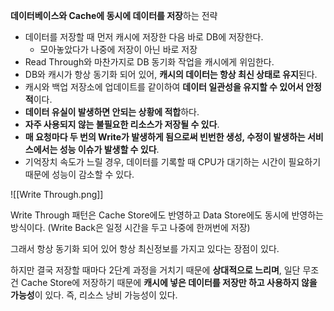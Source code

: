 **데이터베이스와 Cache에 동시에 데이터를 저장**하는 전략
- 데이터를 저장할 때 먼저 캐시에 저장한 다음 바로 DB에 저장한다.
	- 모아놓았다가 나중에 저장이 아닌 바로 저장
- Read Through와 마찬가지로 DB 동기화 작업을 캐시에게 위임한다.
- DB와 캐시가 항상 동기화 되어 있어, **캐시의 데이터는 항상 최신 상태로 유지**된다.
- 캐시와 백업 저장소에 업데이트를 같이하여 **데이터 일관성을 유지할 수 있어서 안정적**이다.
- **데이터 유실이 발생하면 안되는 상황에 적합**하다.
- **자주 사용되지 않는 불필요한 리소스가 저장될 수 있다**.
- **매 요청마다 두 번의 Write가 발생하게 됨으로써 빈번한 생성, 수정이 발생하는 서비스에서는 성능 이슈가 발생할 수 있다**.
- 기억장치 속도가 느릴 경우, 데이터를 기록할 때 CPU가 대기하는 시간이 필요하기 때문에 성능이 감소할 수 있다.

![[Write Through.png]]

Write Through 패턴은 Cache Store에도 반영하고 Data Store에도 동시에 반영하는 방식이다. (Write Back은 일정 시간을 두고 나중에 한꺼번에 저장)

그래서 항상 동기화 되어 있어 항상 최신정보를 가지고 있다는 장점이 있다.

하지만 결국 저장할 때마다 2단계 과정을 거치기 때문에 **상대적으로 느리며**, 일단 무조건 Cache Store에 저장하기 때문에 **캐시에 넣은 데이터를 저장만 하고 사용하지 않을 가능성**이 있다. 즉, 리소스 낭비 가능성이 있다.